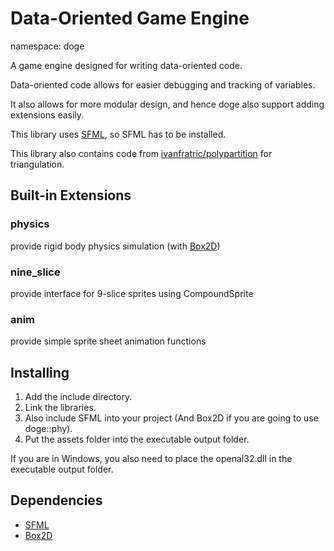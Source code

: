 # Data-Oriented Game Engine

namespace: doge

A game engine designed for writing data-oriented code.

Data-oriented code allows for easier debugging and tracking of variables.

It also allows for more modular design, and hence doge also support adding extensions easily.

This library uses [SFML](https://www.sfml-dev.org/), so SFML has to be installed.

This library also contains code from [ivanfratric/polypartition](https://github.com/ivanfratric/polypartition) for triangulation.



## Built-in Extensions

### physics

provide rigid body physics simulation (with [Box2D](https://box2d.org/))

### nine_slice

provide interface for 9-slice sprites using CompoundSprite

### anim

provide simple sprite sheet animation functions



## Installing

1. Add the include directory.
2. Link the libraries.
3. Also include SFML into your project (And Box2D if you are going to use doge::phy).
4. Put the assets folder into the executable output folder.

If you are in Windows, you also need to place the openal32.dll in the executable output folder.



## Dependencies

- [SFML](https://www.sfml-dev.org/)
- [Box2D](https://box2d.org/)